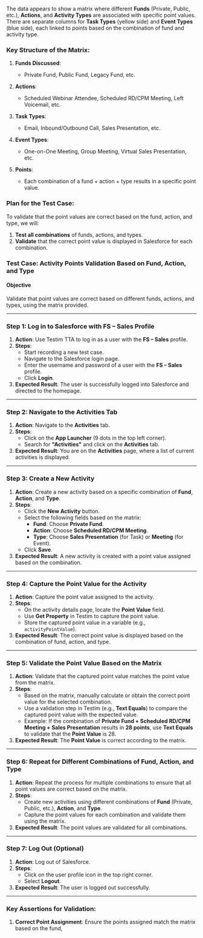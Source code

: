 The data appears to show a matrix where different **Funds** (Private, Public, etc.), **Actions**, and **Activity Types** are associated with specific point values. There are separate columns for **Task Types** (yellow side) and **Event Types** (blue side), each linked to points based on the combination of fund and activity type.

### **Key Structure of the Matrix:**
1. **Funds Discussed**:
   - Private Fund, Public Fund, Legacy Fund, etc.

2. **Actions**:
   - Scheduled Webinar Attendee, Scheduled RD/CPM Meeting, Left Voicemail, etc.

3. **Task Types**:
   - Email, Inbound/Outbound Call, Sales Presentation, etc.

4. **Event Types**:
   - One-on-One Meeting, Group Meeting, Virtual Sales Presentation, etc.

5. **Points**:
   - Each combination of a fund + action + type results in a specific point value.

### **Plan for the Test Case**:
To validate that the point values are correct based on the fund, action, and type, we will:
1. **Test all combinations** of funds, actions, and types.
2. **Validate** that the correct point value is displayed in Salesforce for each combination.

### **Test Case: Activity Points Validation Based on Fund, Action, and Type**

#### **Objective**
Validate that point values are correct based on different funds, actions, and types, using the matrix provided.

---

### **Step 1: Log in to Salesforce with FS – Sales Profile**

1. **Action**: Use Testim TTA to log in as a user with the **FS – Sales** profile.
2. **Steps**:
   - Start recording a new test case.
   - Navigate to the Salesforce login page.
   - Enter the username and password of a user with the **FS – Sales** profile.
   - Click **Login**.
3. **Expected Result**: The user is successfully logged into Salesforce and directed to the homepage.

---

### **Step 2: Navigate to the Activities Tab**

1. **Action**: Navigate to the **Activities** tab.
2. **Steps**:
   - Click on the **App Launcher** (9 dots in the top left corner).
   - Search for **"Activities"** and click on the **Activities** tab.
3. **Expected Result**: You are on the **Activities** page, where a list of current activities is displayed.

---

### **Step 3: Create a New Activity**

1. **Action**: Create a new activity based on a specific combination of **Fund**, **Action**, and **Type**.
2. **Steps**:
   - Click the **New Activity** button.
   - Select the following fields based on the matrix:
     - **Fund**: Choose **Private Fund**.
     - **Action**: Choose **Scheduled RD/CPM Meeting**.
     - **Type**: Choose **Sales Presentation** (for Task) or **Meeting** (for Event).
   - Click **Save**.
3. **Expected Result**: A new activity is created with a point value assigned based on the combination.

---

### **Step 4: Capture the Point Value for the Activity**

1. **Action**: Capture the point value assigned to the activity.
2. **Steps**:
   - On the activity details page, locate the **Point Value** field.
   - Use **Get Property** in Testim to capture the point value.
   - Store the captured point value in a variable (e.g., `activityPointValue`).
3. **Expected Result**: The correct point value is displayed based on the combination of fund, action, and type.

---

### **Step 5: Validate the Point Value Based on the Matrix**

1. **Action**: Validate that the captured point value matches the point value from the matrix.
2. **Steps**:
   - Based on the matrix, manually calculate or obtain the correct point value for the selected combination.
   - Use a validation step in Testim (e.g., **Text Equals**) to compare the captured point value with the expected value.
   - Example: If the combination of **Private Fund + Scheduled RD/CPM Meeting + Sales Presentation** results in **28 points**, use **Text Equals** to validate that the **Point Value** is 28.
3. **Expected Result**: The **Point Value** is correct according to the matrix.

---

### **Step 6: Repeat for Different Combinations of Fund, Action, and Type**

1. **Action**: Repeat the process for multiple combinations to ensure that all point values are correct based on the matrix.
2. **Steps**:
   - Create new activities using different combinations of **Fund** (Private, Public, etc.), **Action**, and **Type**.
   - Capture the point values for each combination and validate them using the matrix.
3. **Expected Result**: The point values are validated for all combinations.

---

### **Step 7: Log Out (Optional)**

1. **Action**: Log out of Salesforce.
2. **Steps**:
   - Click on the user profile icon in the top right corner.
   - Select **Logout**.
3. **Expected Result**: The user is logged out successfully.

---

### **Key Assertions for Validation:**

1. **Correct Point Assignment**: Ensure the points assigned match the matrix based on the fund,